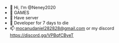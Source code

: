 - 👋 Hi, I’m @Neney2020
- 👀 GAMES
- 🌱 Have server
- 💞️ Developer for 7 days to die
- 📫 mocanudaniel282828@gmail.com or my discord https://discord.gg/VPBqfCByeT

<!---
Neney2020/Neney2020 is a ✨ special ✨ repository because its `README.md` (this file) appears on your GitHub profile.
You can click the Preview link to take a look at your changes.
--->
